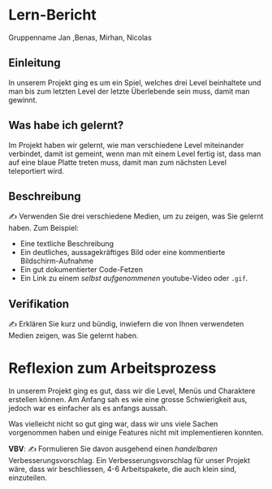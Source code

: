 # Lern-Bericht
Gruppenname 
Jan ,Benas, Mirhan, Nicolas

## Einleitung

In unserem Projekt ging es um ein Spiel, welches drei Level beinhaltete und man bis zum letzten Level der letzte Überlebende sein muss, damit man gewinnt.

## Was habe ich gelernt?

Im Projekt haben wir gelernt, wie man verschiedene Level miteinander verbindet, damit ist gemeint, wenn man mit einem Level fertig ist, dass man auf eine blaue Platte treten muss, damit man zum nächsten Level teleportiert wird. 

## Beschreibung

✍️ Verwenden Sie drei verschiedene Medien, um zu zeigen, was Sie gelernt haben. Zum Beispiel:

* Eine textliche Beschreibung
* Ein deutliches, aussagekräftiges Bild oder eine kommentierte Bildschirm-Aufnahme
* Ein gut dokumentierter Code-Fetzen
* Ein Link zu einem *selbst aufgenommenen* youtube-Video oder `.gif`.

## Verifikation

✍️ Erklären Sie kurz und bündig, inwiefern die von Ihnen verwendeten Medien zeigen, was Sie gelernt haben.

# Reflexion zum Arbeitsprozess

In unserem Projekt ging es gut, dass wir die Level, Menüs und Charaktere erstellen können. Am Anfang sah es wie eine grosse Schwierigkeit aus, jedoch war es einfacher als es anfangs aussah.

Was vielleicht nicht so gut ging war, dass wir uns viele Sachen vorgenommen haben und einige Features nicht mit implementieren konnten.

**VBV**: ✍️ Formulieren Sie davon ausgehend einen *handelbaren* Verbesserungsvorschlag.
Ein Verbesserungsvorschlag für unser Projekt wäre, dass wir beschliessen, 4-6 Arbeitspakete, die auch klein sind, einzuteilen.
